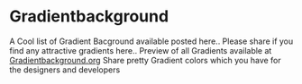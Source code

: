 # Gradientbackground
A Cool list of Gradient Bacground available posted here.. Please share if you find any attractive gradients here..
Preview of all Gradients available at <a href="https://gradientbackground.org">Gradientbackground.org</a>
Share pretty Gradient colors which you have for the designers and developers
